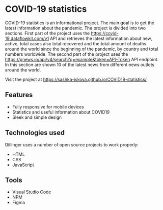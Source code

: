 # COVID-19 statistics

COVID-19 statistics is an informational project. The main goal is to get the latest information about the pandemic. The project is divided into two sections. First part of the project uses the https://covid-19.dataflowkit.com/v1 API and retrieves the latest information about new, active, total cases also total recovered and the total amount of deaths around the world since the beginning of the pandemic, by country and total numbers worldwide.
The second part of the project uses the https://gnews.io/api/v4/search?q=example&token=API-Token API endpoint. In this section are shown 10 of the latest news from different news outlets around the world.

Visit the project at https://sashka-iskova.github.io/COVID19-statistics/


## Features

- Fully responsive for mobile devices
- Statistics and useful information about COVID19
- Sleek and simple design






## Technologies used

Dillinger uses a number of open source projects to work properly:

- HTML
- CSS
- JavaScript

## Tools
- Visual Studio Code
- NPM
- Figma
